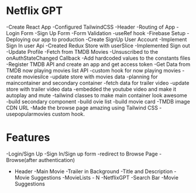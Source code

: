 # Netflix GPT

-Create React App
-Configured TailwindCSS
-Header
-Routing of App
-Login Form
-Sign Up Form
-Form Validation
-useRef hook
-Firebase Setup
-Deploying our app to production
-Create SignUp User Account
-Implement Sign In user Api
-Created Redux Store with userSlice
-Implemented Sign out
-Update Profile
-Fetch from TMDB Movies
-Unsuscribed to the onAuthStateChanged Callback
-Add hardcoded values to the constants files
-Register TMDB API and create an app and get access token
-Get Data from TMDB now playing movies list API
-custom hook for now playing movies
-create moviesilce
-update store with movies data
-planning for maincontainer and secondary container
-fetch data for trailer video
-update store with trailer video data
-embedded the youtube video and make it autoplay and mute
-tailwind classes to make main container look awesome
-build secondary component
-build ovie list
-build movie card
-TMDB image CDN URL
-Made the browse page amazing using Tailwind CSS
-usepopularmovies custom hook.

# Features

-Login/Sign Up
-Sign In/Sign up form
-redirect to Browse Page
-Browse(after authentication)

- Header
  -Main Movie
  -Trailer in Background
  -Title and Description
  -Movie Suggestions
  -MovieLists - N
  -NetflixGPT
  -Search Bar
  -Movie Suggestions

